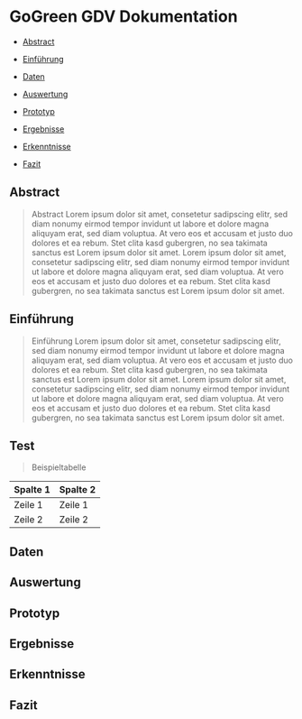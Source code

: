 # GoGreen GDV Dokumentation

* [Abstract](#abstract)

* [Einführung](#einfuehrung)

* [Daten](#daten)

* [Auswertung](#auswertung)

* [Prototyp](#prototyp)

* [Ergebnisse](#ergebnisse)

* [Erkenntnisse](#erkenntnisse)

* [Fazit](#fazit)



## <a name="abstract"></a> Abstract 

> Abstract
Lorem ipsum dolor sit amet, consetetur sadipscing elitr, sed diam nonumy eirmod tempor invidunt ut labore et dolore magna aliquyam erat, sed diam voluptua. At vero eos et accusam et justo duo dolores et ea rebum. Stet clita kasd gubergren, no sea takimata sanctus est Lorem ipsum dolor sit amet. Lorem ipsum dolor sit amet, consetetur sadipscing elitr, sed diam nonumy eirmod tempor invidunt ut labore et dolore magna aliquyam erat, sed diam voluptua. At vero eos et accusam et justo duo dolores et ea rebum. Stet clita kasd gubergren, no sea takimata sanctus est Lorem ipsum dolor sit amet.

## <a name="einfuehrung"></a> Einführung

> Einführung
Lorem ipsum dolor sit amet, consetetur sadipscing elitr, sed diam nonumy eirmod tempor invidunt ut labore et dolore magna aliquyam erat, sed diam voluptua. At vero eos et accusam et justo duo dolores et ea rebum. Stet clita kasd gubergren, no sea takimata sanctus est Lorem ipsum dolor sit amet. Lorem ipsum dolor sit amet, consetetur sadipscing elitr, sed diam nonumy eirmod tempor invidunt ut labore et dolore magna aliquyam erat, sed diam voluptua. At vero eos et accusam et justo duo dolores et ea rebum. Stet clita kasd gubergren, no sea takimata sanctus est Lorem ipsum dolor sit amet.


## Test

> Beispieltabelle

Spalte 1 | Spalte 2 
------------ | -------
Zeile 1 | Zeile 1
Zeile 2 | Zeile 2

## <a name="daten"></a> Daten 

## <a name="auswertung"></a> Auswertung

## <a name="prototyp"></a> Prototyp

## <a name="ergebnisse"></a> Ergebnisse

## <a name="erkenntnisse"></a> Erkenntnisse

## <a name="fazit"></a> Fazit
